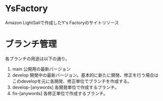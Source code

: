# YsFactory
Amazon LightSailで作成したY's Factoryのサイトリソース

# ブランチ管理
各ブランチの用途は以下の通り。
1. main
   公開用の最新バージョン
2. develop
   開発中の最新バージョン。基本的に新たに開発、修正を行う場合はこのdevelopを元に各開発、修正単位でブランチを作成する。
3. develop-[anywords]
   各開発単位で作成するブランチ。
4. fix-[anywords]
   各修正単位で作成するブランチ。
